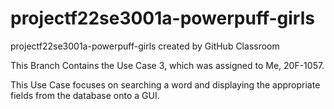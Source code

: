 # projectf22se3001a-powerpuff-girls
projectf22se3001a-powerpuff-girls created by GitHub Classroom


This Branch Contains the Use Case 3, which was assigned to Me, 20F-1057.

This Use Case focuses on searching a word and displaying the appropriate fields from the database onto a GUI.

